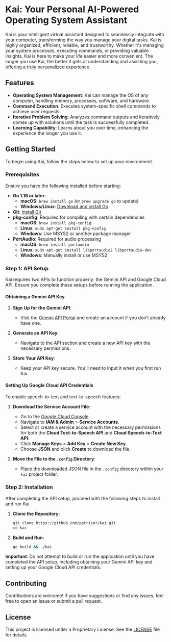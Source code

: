 # Kai: Your Personal AI-Powered Operating System Assistant

Kai is your intelligent virtual assistant designed to seamlessly integrate with your computer, transforming the way you manage your digital tasks. Kai is highly organized, efficient, reliable, and trustworthy. Whether it's managing your system processes, executing commands, or providing valuable insights, Kai is here to make your life easier and more convenient. The longer you use Kai, the better it gets at understanding and assisting you, offering a truly personalized experience.

## Features

- **Operating System Management**: Kai can manage the OS of any computer, handling memory, processes, software, and hardware.
- **Command Execution**: Executes system-specific shell commands to achieve user requests.
- **Iterative Problem Solving**: Analyzes command outputs and iteratively comes up with solutions until the task is successfully completed.
- **Learning Capability**: Learns about you over time, enhancing the experience the longer you use it.

## Getting Started

To begin using Kai, follow the steps below to set up your environment.

### Prerequisites

Ensure you have the following installed before starting:

- **Go 1.16 or later**:
  - **macOS**: `brew install go` (or `brew upgrade go` to update)
  - **Windows/Linux**: [Download and install Go](https://golang.org/dl/)
- **Git**: [Install Git](https://git-scm.com/)
- **pkg-config**: Required for compiling with certain dependencies
  - **macOS**: `brew install pkg-config`
  - **Linux**: `sudo apt-get install pkg-config`
  - **Windows**: Use MSYS2 or another package manager
- **PortAudio**: Required for audio processing
  - **macOS**: `brew install portaudio`
  - **Linux**: `sudo apt-get install libportaudio2 libportaudio-dev`
  - **Windows**: Manually install or use MSYS2

### Step 1: API Setup

Kai requires two APIs to function properly: the Gemini API and Google Cloud API. Ensure you complete these setups before running the application.

#### Obtaining a Gemini API Key

1. **Sign Up for the Gemini API**:
   - Visit the [Gemini API Portal](https://api.gemini.com/) and create an account if you don’t already have one.

2. **Generate an API Key**:
   - Navigate to the API section and create a new API key with the necessary permissions.

3. **Store Your API Key**:
   - Keep your API key secure. You'll need to input it when you first run Kai.

#### Setting Up Google Cloud API Credentials

To enable speech-to-text and text-to-speech features:

1. **Download the Service Account File**:
   - Go to the [Google Cloud Console](https://console.cloud.google.com/).
   - Navigate to **IAM & Admin** > **Service Accounts**.
   - Select or create a service account with the necessary permissions for both the **Cloud Text-to-Speech API** and **Cloud Speech-to-Text API**.
   - Click **Manage Keys** > **Add Key** > **Create New Key**.
   - Choose **JSON** and click **Create** to download the file.

2. **Move the File to the `.config` Directory**:
   - Place the downloaded JSON file in the `.config` directory within your `kai` project folder.

### Step 2: Installation

After completing the API setup, proceed with the following steps to install and run Kai.

1. **Clone the Repository**:
   ```sh
   git clone https://github.com/patrisor/kai.git
   cd kai
   ```

2. **Build and Run**:
   ```sh
   go build && ./kai
   ```

**Important**: Do not attempt to build or run the application until you have completed the API setup, including obtaining your Gemini API key and setting up your Google Cloud API credentials.

## Contributing

Contributions are welcome! If you have suggestions or find any issues, feel free to open an issue or submit a pull request.

## License

This project is licensed under a Proprietary License. See the [LICENSE](./LICENSE) file for details.
